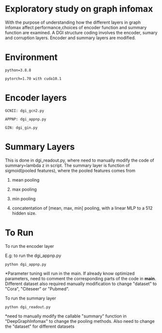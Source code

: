 # Exploratory study on graph infomax
With the purpose of understanding how the different layers in graph infomax affect performance,choices of encoder function and summary function are examined.
A DGI structure coding involves the encoder, sumary and corruption layers. Encoder and summary layers are modified.

# Environment

`python=3.8.8`

`pytorch=1.70 with cuda10.1`

# Encoder layers

`GCNII: dgi_gcn2.py`

`APPNP: dgi_appnp.py`

`GIN: dgi_gin.py`

# Summary Layers

This is done in dgi_readout.py, where need to manually modify the code of summary=lambda z in script.
The summary layer is function of sigmoid(pooled features), where the pooled features comes from
1. mean pooling

2. max pooling

3. min pooling

4. concatentation of \[mean, max, min\] pooling, with a linear MLP to a 512 hidden size.

# To Run

To run the encoder layer

E.g: to run the dgi_appnp.py

`python dgi_appnp.py`

*Parameter tuning will run in the main. If already know optimized parameters, need to comment the corresponding parts of the code in __main__. Different dataset also required manually modification to change "dataset" to "Cora", "Citeseer" or "Pubmed".

To run the summary layer

`python dgi_readout.py`

*need to manually modify the callable "summary" function in "DeepGraphInfomax" to change the pooling methods. Also need to change the "dataset" for different datasets

